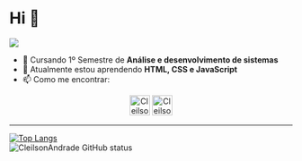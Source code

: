 # Hi :metal:

![](https://komarev.com/ghpvc/?username=cleilsonandrade&style=flat-square&color=blue)

- 📖 Cursando 1º Semestre de  **Análise e desenvolvimento de sistemas**
- 🌱 Atualmente estou aprendendo **HTML, CSS e JavaScript**
- 📫 Como me encontrar:
<p align="center">
  <span>
    <a href="https://www.linkedin.com/in/cleilson-andrade/" target="_blank" title="Perfil LinkedIn"><img src="https://cdn.jsdelivr.net/npm/simple-icons@3.0.1/icons/linkedin.svg" alt="CleilsonAndrade" height="36" width="36" /></a>
    <a href="https://app.rocketseat.com.br/me/cleilson-andrade" target="_blank" title="Perfil Rocketseat"><img src="https://app.rocketseat.com.br/favicon.png" alt="CleilsonAndrade" height="36" width="36" /></a>
  </span>
</p>

---

[![Top Langs](https://github-readme-stats.vercel.app/api/top-langs/?username=cleilsonandrade&layout=compact&locale=pt-br)](https://github.com/anuraghazra/github-readme-stats)<br>
![CleilsonAndrade GitHub status](https://github-readme-stats.vercel.app/api?username=cleilsonandrade&show_icons=true&locale=pt-br)

<!--
**CleilsonAndrade/CleilsonAndrade** is a ✨ _special_ ✨ repository because its `README.md` (this file) appears on your GitHub profile.

Here are some ideas to get you started:

- 🔭 I’m currently working on ...
- 🌱 I’m currently learning ...
- 👯 I’m looking to collaborate on ...
- 🤔 I’m looking for help with ...
- 💬 Ask me about ...
- 📫 How to reach me: ...
- 😄 Pronouns: ...
- ⚡ Fun fact: ...
-->
